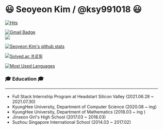 # :smiley: Seoyeon Kim / @ksy991018 :smiley:

[![Hits](https://hits.seeyoufarm.com/api/count/incr/badge.svg?url=https%3A%2F%2Fgithub.com%2Fksy991018&count_bg=%23000000&title_bg=%23FF65E2&icon=linux.svg&icon_color=%23000000&title=hits&edge_flat=true)](https://hits.seeyoufarm.com)

<!-- [![Facebook Badge](https://img.shields.io/badge/facebook-1877f2?style=flat-square&logo=facebook&logoColor=white&link=https://www.facebook.com/profile.php?id=100006279556672)](https://www.facebook.com/profile.php?id=100006279556672) -->
[![Gmail Badge](https://img.shields.io/badge/Gmail-d14836?style=flat-square&logo=Gmail&logoColor=white&link=mailto:2018103585@khu.ac.kr)](mailto:2018103585@khu.ac.kr)	
<a href="https://www.instagram.com/kim_stop_/"><img src="https://img.shields.io/badge/Instagram-컬러코드?style=flat-square&logo=Instagram&logoColor=white&link=내링크"/></a>


[![Seoyeon Kim's github stats](https://github-readme-stats.vercel.app/api?username=ksy991018&show_icons=true&theme=radical)](https://github.com/ksy991018/github-readme-stats)
  
  [![Solved.ac 프로필](http://mazassumnida.wtf/api/v2/generate_badge?boj=seoyeon1018)](https://solved.ac/seoyeon1018)

[![Most Used Languages](https://github-readme-stats.vercel.app/api/top-langs/?username=ksy991018&layout=compact)](https://github.com/ksy991018/github-readme-stats)

### :mortar_board: Education :mortar_board: <hr>
- Full Stack Internship Program at Headstart Silicon Valley (2021.06.28 ~ 2021.07.30)
- KyungHee University, Department of Computer Science (2020.08 ~ ing)
- KyungHee University, Department of Mathematics (2018.03 ~ ing )
- Jinseon Girl's High School (2017.03 ~ 2018.03)
- Suzhou Singapore International School (2014.03 ~ 2017.02)



<!--
**ksy991018/ksy991018** is a ✨ _special_ ✨ repository because its `README.md` (this file) appears on your GitHub profile.
### ⚡ Hobby ⚡ <hr>
- Playing LOL
- Playing the piano
- Playing badminton
- Dancing and listening to music

Here are some ideas to get you started:

- 🔭 I’m currently working on ...
- 🌱 I’m currently learning ...
- 👯 I’m looking to collaborate on ...
- 🤔 I’m looking for help with ...
- 💬 Ask me about ...
- 📫 How to reach me: ...
- 😄 Pronouns: ...
- ⚡ Fun fact: ...
-->
